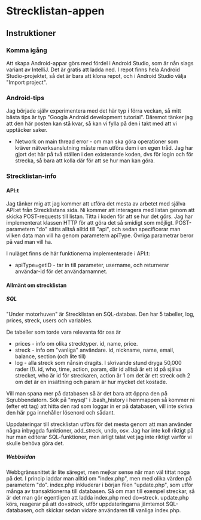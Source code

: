 # Strecklistan-appen

## Instruktioner

### Komma igång
Att skapa Android-appar görs med fördel i Android Studio, som är nån slags variant av IntelliJ. Det är gratis att ladda ned.
I repot finns hela Android Studio-projektet, så det är bara att klona repot, och i Android Studio välja "Import project".

### Android-tips
Jag började själv experimentera med det här typ i förra veckan, så mitt bästa tips är typ "Googla Android development
tutorial". Däremot tänker jag att den här posten kan stå kvar, så kan vi fylla på den i takt med att vi upptäcker saker.

* Network on main thread error - om man ska göra operationer som kräver nätverksanslutning måste man utföra dem i en
egen tråd. Jag har gjort det här på två ställen i den existerande koden, dvs för login och för strecka, så bara att
kolla där för att se hur man kan göra.

### Strecklistan-info

#### API:t
Jag tänker mig att jag kommer att utföra det mesta av arbetet med själva API:et från Strecklistans sida. Ni kommer att
interagera med listan genom att skicka POST-requests till listan. Titta i koden för att se hur det görs. Jag har
implementerat klassen HTTP för att göra det så smidigt som möjligt. POST-parametern "do" sätts alltså alltid till "api",
och sedan specificerar man vilken data man vill ha genom parametern apiType. Övriga parametrar beror på vad man vill ha.

I nuläget finns de här funktionerna implementerade i API:t:

* apiType=getID - tar in till parameter, username, och returnerar användar-id för det användarnamnet.

#### Allmänt om strecklistan
##### SQL
"Under motorhuven" är Strecklistan en SQL-databas. Den har 5 tabeller, log, prices, streck, users och variables.

De tabeller som torde vara relevanta för oss är
* prices - info om olika strecktyper. id, name, price.
* streck - info om "vanliga" användare. id, nickname, name, email, balance, section (och lite till)
* log - alla streck som nånsin dragits. I skrivande stund dryga 50,000 rader (!). id, who, time, action, param, där
id alltså är ett id på själva strecket, who är id för streckaren, action är 1 om det är ett streck och 2 om det är
en insättning och param är hur mycket det kostade.

Vill man spana mer på databasen så är det bara att öppna den på Sqrubbendatorn. Sök på "mysql" i .bash_history i hemmappen
så kommer ni (efter ett tag) att hitta den rad som loggar in er på databasen, vill inte skriva den här pga innehåller
lösenord och sådant.

Uppdateringar till strecklistan utförs för det mesta genom att man använder några inbyggda funktioner, add_streck, undo, osv.
Jag har inte koll riktigt på hur man editerar SQL-funktioner, men ärligt talat vet jag inte riktigt varför vi skulle
behöva göra det.

##### Webbsidan
Webbgränssnittet är lite säreget, men mejkar sense när man väl tittat noga på det. I princip laddar man alltid om 
"index.php", men med olika värden på parametern "do". index.php inkluderar i början filen "update.php", som utför
många av transaktionerna till databasen. Så om man till exempel streckar, så är det man gör egentligen att ladda
index.php med do=streck. update.php körs, reagerar på att do=streck, utför uppdateringarna jämtemot SQL-databasen,
och skickar sedan vidare användaren till vanliga index.php.
